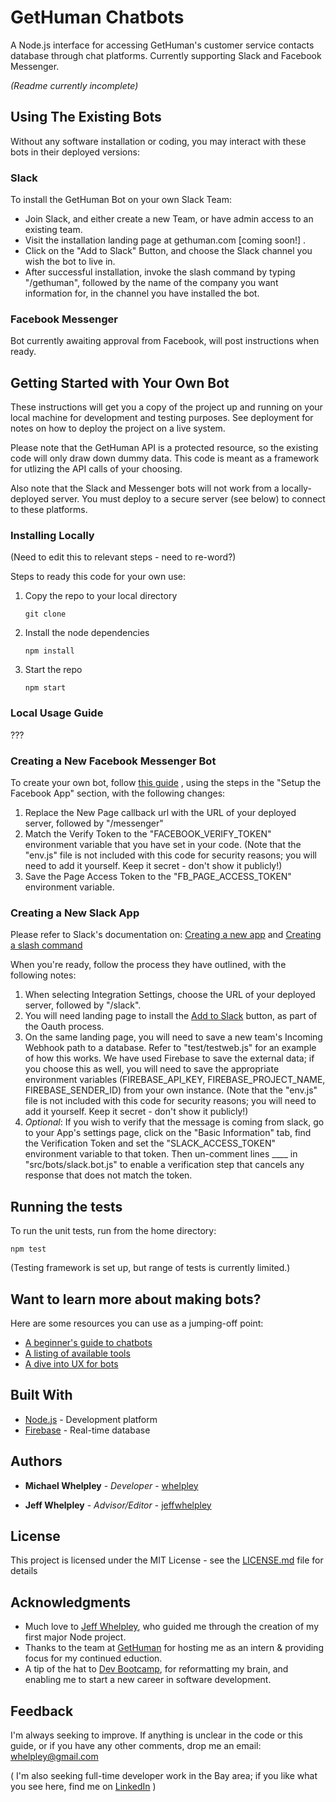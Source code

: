 # GetHuman Chatbots

A Node.js interface for accessing GetHuman's customer service contacts database through chat platforms. Currently supporting Slack and Facebook Messenger.

*(Readme currently incomplete)*

## Using The Existing Bots

Without any software installation or coding, you may interact with these bots in their deployed versions:

### Slack

To install the GetHuman Bot on your own Slack Team:

* Join Slack, and either create a new Team, or have admin access to an existing team.
* Visit the installation landing page at gethuman.com [coming soon!] .
* Click on the "Add to Slack" Button, and choose the Slack channel you wish the bot to live in.
* After successful installation, invoke the slash command by typing "/gethuman", followed by the name of the company you want information for, in the channel you have installed the bot.

### Facebook Messenger

Bot currently awaiting approval from Facebook, will post instructions when ready.

## Getting Started with Your Own Bot

These instructions will get you a copy of the project up and running on your local machine for development and testing purposes. See deployment for notes on how to deploy the project on a live system.

Please note that the GetHuman API is a protected resource, so the existing code will only draw down dummy data. This code is meant as a framework for utlizing the API calls of your choosing.

Also note that the Slack and Messenger bots will not work from a locally-deployed server. You must deploy to a secure server (see below) to connect to these platforms.

### Installing Locally

(Need to edit this to relevant steps - need to re-word?)

Steps to ready this code for your own use:

1. Copy the repo to your local directory

    ```
    git clone
    ```
2. Install the node dependencies

    ```
    npm install
    ```
3. Start the repo

    ```
    npm start
    ```

### Local Usage Guide

???


### Creating a New Facebook Messenger Bot

To create your own bot, follow [this guide](https://github.com/jw84/messenger-bot-tutorial) , using the steps in the "Setup the Facebook App" section, with the following changes:

1. Replace the New Page callback url with the URL of your deployed server, followed by "/messenger"
2. Match the Verify Token to the "FACEBOOK_VERIFY_TOKEN" environment variable that you have set in your code. (Note that the "env.js" file is not included with this code for security reasons; you will need to add it yourself. Keep it secret - don't show it publicly!)
3. Save the Page Access Token to the "FB_PAGE_ACCESS_TOKEN" environment variable.

### Creating a New Slack App

Please refer to Slack's documentation on:
[Creating a new app](https://api.slack.com/slack-apps) and [Creating a slash command](https://api.slack.com/slash-commands)

When you're ready, follow the process they have outlined, with the following notes:

1. When selecting Integration Settings, choose the URL of your deployed server, followed by "/slack".
2. You will need landing page to install the [Add to Slack](https://api.slack.com/docs/slack-button) button, as part of the Oauth process.
3. On the same landing page, you will need to save a new team's Incoming Webhook path to a database. Refer to "test/testweb.js" for an example of how this works. We have used Firebase to save the external data; if you choose this as well, you will need to save the appropriate environment variables (FIREBASE_API_KEY, FIREBASE_PROJECT_NAME, FIREBASE_SENDER_ID) from your own instance. (Note that the "env.js" file is not included with this code for security reasons; you will need to add it yourself. Keep it secret - don't show it publicly!)
4. *Optional*: If you wish to verify that the message is coming from slack, go to your App's settings page, click on the "Basic Information" tab, find the Verification Token and set the "SLACK_ACCESS_TOKEN" environment variable to that token. Then un-comment lines ____ in "src/bots/slack.bot.js" to enable a verification step that cancels any response that does not match the token.


## Running the tests

To run the unit tests, run from the home directory:

```
npm test
```

(Testing framework is set up, but range of tests is currently limited.)

## Want to learn more about making bots?

Here are some resources you can use as a jumping-off point:

* [A beginner's guide to chatbots](https://chatbotsmagazine.com/the-complete-beginner-s-guide-to-chatbots-8280b7b906ca#.tlcxjxon9)
* [A listing of available tools](https://chatbotsmagazine.com/the-tools-every-bot-creator-must-know-c0e9dd685094#.2dpmk29m3)
* [A dive into UX for bots](https://medium.muz.li/the-ultimate-guide-to-chatbots-why-theyre-disrupting-ux-and-best-practices-for-building-345e2150b682#.iod8agnqx)

## Built With

* [Node.js](https://www.npmjs.com/) - Development platform
* [Firebase](https://firebase.google.com/) - Real-time database

## Authors

* **Michael Whelpley** - *Developer* - [whelpley](https://github.com/whelpley)

* **Jeff Whelpley** - *Advisor/Editor* - [jeffwhelpley](https://github.com/jeffwhelpley)

## License

This project is licensed under the MIT License - see the [LICENSE.md](LICENSE.md) file for details

## Acknowledgments

* Much love to [Jeff Whelpley](https://github.com/jeffwhelpley), who guided me through the creation of my first major Node project.
* Thanks to the team at [GetHuman](https://gethuman.com/) for hosting me as an intern & providing focus for my continued eduction.
* A tip of the hat to [Dev Bootcamp](https://devbootcamp.com/), for reformatting my brain, and enabling me to start a new career in software development.

## Feedback

I'm always seeking to improve. If anything is unclear in the code or this guide, or if you have any other comments, drop me an email: whelpley@gmail.com

( I'm also seeking full-time developer work in the Bay area; if you like what you see here, find me on [LinkedIn](https://www.linkedin.com/in/whelpley) )


